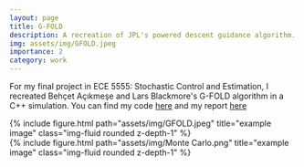 ```yaml
---
layout: page
title: G-FOLD
description: A recreation of JPL's powered descent guidance algorithm. 
img: assets/img/GFOLD.jpeg
importance: 2
category: work
---
```

For my final project in ECE 5555: Stochastic Control and Estimation, I recreated Behçet Açıkmeşe and Lars Blackmore's G-FOLD algorithm in a C++ simulation. You can find my code [here](https://github.com/govindchari/nsim) and my report [here](../assets/pdf/Govind_Chari_Resume.pdf)


<div class="row">
    <div class="col-sm mt-3 mt-md-0">
        {% include figure.html path="assets/img/GFOLD.jpeg" title="example image" class="img-fluid rounded z-depth-1" %}
    </div>
    <div class="col-sm mt-3 mt-md-0">
        {% include figure.html path="assets/img/Monte Carlo.png" title="example image" class="img-fluid rounded z-depth-1" %}
    </div>
</div>


